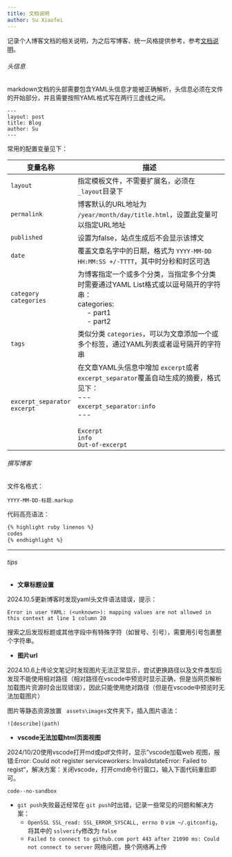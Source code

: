 ```yaml
---
title: 文档说明
author: Su Xiaofei
---
```

记录个人博客文档的相关说明，为之后写博客、统一风格提供参考，参考[文档说明](http://jekyllcn.com/docs/)。

###### 头信息

markdown文档的头部需要包含YAML头信息才能被正确解析，头信息必须在文件的开始部分，并且需要按照YAML格式写在两行三虚线之间。

```
---
layout: post
title: Blog
author: Su
---
```

常用的配置变量见下：

| 变量名称                               | 描述                                                                                                                                                                                                         |
| -------------------------------------- | ------------------------------------------------------------------------------------------------------------------------------------------------------------------------------------------------------------ |
| ``layout``                             | 指定模板文件，不需要扩展名，必须在 ``_layout``目录下                                                                                                                                                         |
| ``permalink``                          | 博客默认的URL地址为 ``/year/month/day/title.html``，设置此变量可以指定URL地址                                                                                                                                |
| ``published``                          | 设置为false，站点生成后不会显示该博文                                                                                                                                                                        |
| ``date``                               | 覆盖文章名字中的日期，格式为 ``YYYY-MM-DD HH:MM:SS +/-TTTT``，其中时分秒和时区可选                                                                                                                           |
| ``category``<br />``categories``       | 为博客指定一个或多个分类，当指定多个分类时需要通过YAML List格式或以逗号隔开的字符串：<br />categories:<br />     - part1<br />     - part2                                                             |
| ``tags``                               | 类似分类 ``categories``，可以为文章添加一个或多个标签，通过YAML列表或者逗号隔开的字符串                                                                                                                      |
| ``excerpt_separator``<br />``excerpt`` | 在文章YAML头信息中增加 ``excerpt``或者 `` excerpt_separator``覆盖自动生成的摘要，格式见下：<br />---<br />`excerpt_separator:info` <br />---<br /><br />``Excerpt``<br />``info``<br />``Out-of-excerpt`` |

###### 撰写博客

文件名格式：

```
YYYY-MM-DD-标题.markup
```

代码高亮语法：

```html
{% highlight ruby linenos %}
codes
{% endhighlight %}
```

---

###### tips

- **文章标题设置**

2024.10.5更新博客时发现yaml头文件语法错误，提示：

```
Error in user YAML: (<unknown>): mapping values are not allowed in this context at line 1 column 20
```

搜索之后发现标题或其他字段中有特殊字符（如冒号、引号），需要用引号包裹整个字符串。

- **图片url**

2024.10.6上传论文笔记时发现图片无法正常显示，尝试更换路径以及文件类型后发现不能使用相对路径（相对路径在vscode中预览时显示正确，但是当网页解析加载图片资源时会出现错误），因此只能使用绝对路径（但是在vscode中预览时无法加载图片）

图片等静态资源放置 `` assets\images``文件夹下，插入图片语法：

```
![describe](path)
```

- **vscode无法加载html页面视图**

2024/10/20使用vscode打开md或pdf文件时，显示”vscode加载web 视图，报错:Error: Could not register serviceworkers: InvalidstateError: Failed to regist“，解决方案：关闭vscode，打开cmd命令行窗口，输入下面代码重启即可。

```
code--no-sandbox
```

- `git push`失败最近经常在 `git push`时出错，记录一些常见的问题和解决方案：
  - `OpenSSL SSL_read: SSL_ERROR_SYSCALL, errno 0`
    `vim ~/.gitconfig`，将其中的 `sslverify`修改为 `false`
  - `Failed to connect to github.com port 443 after 21090 ms: Could not connect to server`
    网络问题，换个网络再上传

